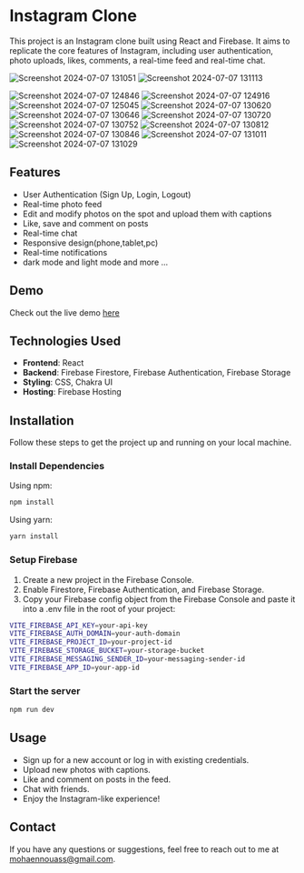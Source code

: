 # Instagram Clone

This project is an Instagram clone built using React and Firebase. It aims to replicate the core features of Instagram, including user authentication, photo uploads, likes, comments, a real-time feed and real-time chat.

![Screenshot 2024-07-07 131051](https://github.com/sinox2003/Instagram-Clone/assets/153320792/4bb45102-641a-4d5c-8dd9-297ecf0a3da5)
![Screenshot 2024-07-07 131113](https://github.com/sinox2003/Instagram-Clone/assets/153320792/28bc903f-bce7-4f83-bbe3-09a99a7840dd)

![Screenshot 2024-07-07 124846](https://github.com/sinox2003/Instagram-Clone/assets/153320792/61d51cba-31d0-4e11-a78c-09a1252b38c5)
![Screenshot 2024-07-07 124916](https://github.com/sinox2003/Instagram-Clone/assets/153320792/0220d4be-aef8-40f4-bb5b-19015bc6fd79)
![Screenshot 2024-07-07 125045](https://github.com/sinox2003/Instagram-Clone/assets/153320792/004d0d62-4647-4c45-8ce9-4466644ab4db)
![Screenshot 2024-07-07 130620](https://github.com/sinox2003/Instagram-Clone/assets/153320792/232592a6-1c41-478c-99e1-c9c0ae0d47fe)
![Screenshot 2024-07-07 130646](https://github.com/sinox2003/Instagram-Clone/assets/153320792/53f5493e-b6b4-4e3f-8eda-5b603549abda)
![Screenshot 2024-07-07 130720](https://github.com/sinox2003/Instagram-Clone/assets/153320792/502a2032-da97-4604-9679-c7367c151982)
![Screenshot 2024-07-07 130752](https://github.com/sinox2003/Instagram-Clone/assets/153320792/52330e1b-c190-403d-af41-342d2851b258)
![Screenshot 2024-07-07 130812](https://github.com/sinox2003/Instagram-Clone/assets/153320792/f7a1da19-484c-4d59-b82b-c46dca11cc73)
![Screenshot 2024-07-07 130846](https://github.com/sinox2003/Instagram-Clone/assets/153320792/51d0aee1-ec6c-4cf3-af40-ce26398280d7)
![Screenshot 2024-07-07 131011](https://github.com/sinox2003/Instagram-Clone/assets/153320792/08a2280b-7f92-4aff-8e8a-64beeaebcd18)
![Screenshot 2024-07-07 131029](https://github.com/sinox2003/Instagram-Clone/assets/153320792/29231148-ba21-4256-ae19-018100a095bd)



## Features
- User Authentication (Sign Up, Login, Logout)
- Real-time photo feed
- Edit and modify photos on the spot and upload them with captions 
- Like, save and comment on posts
- Real-time chat 
- Responsive design(phone,tablet,pc)
- Real-time notifications
- dark mode and light mode
  and more ...
  
## Demo
  Check out the live demo [here](https://social-media-replica.vercel.app)

## Technologies Used
- **Frontend**: React
- **Backend**: Firebase Firestore, Firebase Authentication, Firebase Storage
- **Styling**: CSS, Chakra UI
- **Hosting**: Firebase Hosting

## Installation

Follow these steps to get the project up and running on your local machine.

### Install Dependencies

Using npm:

```bash
npm install
```
Using yarn:

```bash
yarn install
```

### Setup Firebase
1. Create a new project in the Firebase Console.
2. Enable Firestore, Firebase Authentication, and Firebase Storage.
3. Copy your Firebase config object from the Firebase Console and paste it into a .env file in the root of your project:

```bash
VITE_FIREBASE_API_KEY=your-api-key
VITE_FIREBASE_AUTH_DOMAIN=your-auth-domain
VITE_FIREBASE_PROJECT_ID=your-project-id
VITE_FIREBASE_STORAGE_BUCKET=your-storage-bucket
VITE_FIREBASE_MESSAGING_SENDER_ID=your-messaging-sender-id
VITE_FIREBASE_APP_ID=your-app-id
```

### Start the server 
```bash
npm run dev
```
## Usage
- Sign up for a new account or log in with existing credentials.
- Upload new photos with captions.
- Like and comment on posts in the feed.
- Chat with friends.
- Enjoy the Instagram-like experience!

## Contact
If you have any questions or suggestions, feel free to reach out to me at [mohaennouass@gmail.com]().
